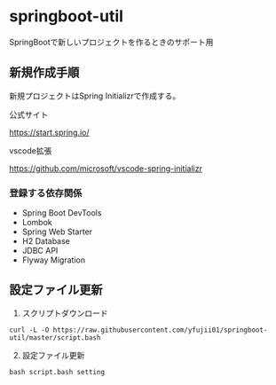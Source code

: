 # springboot-util

SpringBootで新しいプロジェクトを作るときのサポート用

## 新規作成手順

新規プロジェクトはSpring Initializrで作成する。

公式サイト

https://start.spring.io/

vscode拡張

https://github.com/microsoft/vscode-spring-initializr

### 登録する依存関係

* Spring Boot DevTools
* Lombok
* Spring Web Starter
* H2 Database
* JDBC API
* Flyway Migration

## 設定ファイル更新

1. スクリプトダウンロード
```
curl -L -O https://raw.githubusercontent.com/yfujii01/springboot-util/master/script.bash
```

2. 設定ファイル更新
```
bash script.bash setting
```
